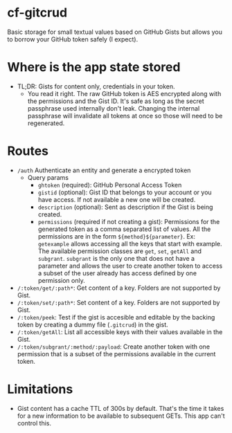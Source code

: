 # cf-gitcrud

Basic storage for small textual values based on GitHub Gists but allows you to borrow your GitHub token safely (I expect).

# Where is the app state stored
- TL;DR: Gists for content only, credentials in your token.
    - You read it right. The raw GitHub token is AES encrypted along with the permissions and the Gist ID. It's safe as long as the secret passphrase used internally don't leak. Changing the internal passphrase will invalidate all tokens at once so those will need to be regenerated.

# Routes

- `/auth` Authenticate an entity and generate a encrypted token
    - Query params
        - `ghtoken` (required): GitHub Personal Access Token
        - `gistid` (optional): Gist ID that belongs to your account or you have access. If not available a new one will be created.
        - `description` (optional): Sent as description if the Gist is being created.
        - `permissions` (required if not creating a gist): Permissions for the generated token as a comma separated list of values. All the permissions are in the form `${method}${parameter}`. Ex: `getexample` allows accessing all the keys that start with example. The available permission classes are `get`, `set`, `getAll` and `subgrant`. `subgrant` is the only one that does not have a parameter and allows the user to create another token to access a subset of the user already has access defined by one permission only.
- `/:token/get/:path*`: Get content of a key. Folders are not supported by Gist.
- `/:token/set/:path*`: Set content of a key. Folders are not supported by Gist.
- `/:token/peek`: Test if the gist is accesible and editable by the backing token by creating a dummy file (`.gitcrud`) in the gist.
- `/:token/getAll`: List all accessible keys with their values available in the Gist.
- `/:token/subgrant/:method/:payload`: Create another token with one permission that is a subset of the permissions available in the current token.

# Limitations
- Gist content has a cache TTL of 300s by default. That's the time it takes for a new information to be available to subsequent GETs. This app can't control this.
